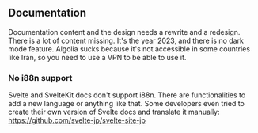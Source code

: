## Documentation

Documentation content and the design needs a rewrite and a redesign. There is a lot of content missing. It's the year 2023, and there is no dark mode feature. Algolia sucks because it's not accessible in some countries like Iran, so you need to use a VPN to be able to use it.

### No i88n support

Svelte and SvelteKit docs don't support i88n. There are functionalities to add a new language or anything like that. Some developers even tried to create their own version of Svelte docs and translate it manually: https://github.com/svelte-jp/svelte-site-jp
